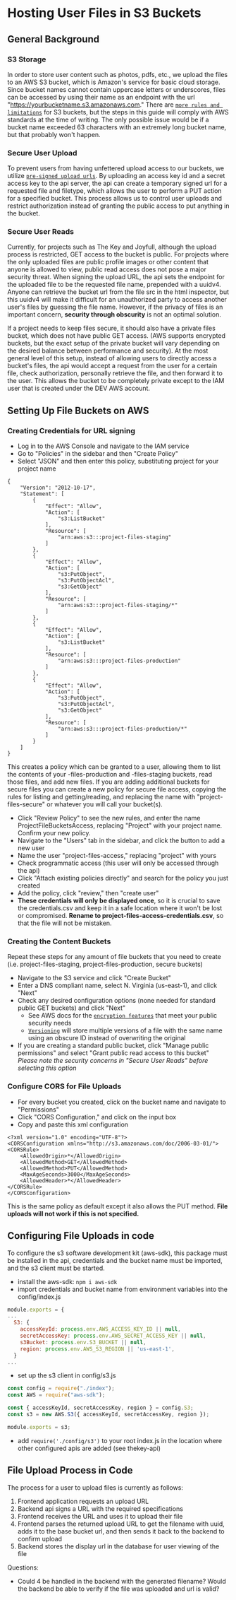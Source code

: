 # Hosting User Files in S3 Buckets

## General Background

### S3 Storage

In order to store user content such as photos, pdfs, etc., we upload the files to an AWS S3 bucket, which is Amazon's service for basic cloud storage. Since bucket names cannot contain uppercase letters or underscores, files can be accessed by using their name as an endpoint with the url "https://yourbucketname.s3.amazonaws.com." There are [`more rules and limitations`](https://docs.aws.amazon.com/AmazonS3/latest/dev/BucketRestrictions.html) for S3 buckets, but the steps in this guide will comply with AWS standards at the time of writing. The only possible issue would be if a bucket name exceeded 63 characters with an extremely long bucket name, but that probably won't happen.

### Secure User Upload

To prevent users from having unfettered upload access to our buckets, we utilize [`pre-signed upload urls`](https://docs.aws.amazon.com/AmazonS3/latest/dev/PresignedUrlUploadObject.html). By uploading an access key id and a secret access key to the api server, the api can create a temporary signed url for a requested file and filetype, which allows the user to perform a PUT action for a specified bucket. This process allows us to control user uploads and restrict authorization instead of granting the public access to put anything in the bucket.

### Secure User Reads

Currently, for projects such as The Key and Joyfull, although the upload process is restricted, GET access to the bucket is public. For projects where the only uploaded files are public profile images or other content that anyone is allowed to view, public read access does not pose a major security threat. When signing the upload URL, the api sets the endpoint for the uploaded file to be the requested file name, prepended with a uuidv4. Anyone can retrieve the bucket url from the file src in the html inspector, but this uuidv4 will make it difficult for an unauthorized party to access another user's files by guessing the file name. However, if the privacy of files is an important concern, **security through obscurity** is not an optimal solution.

If a project needs to keep files secure, it should also have a private files bucket, which does not have public GET access. (AWS supports encrypted buckets, but the exact setup of the private bucket will vary depending on the desired balance between performance and security). At the most general level of this setup, instead of allowing users to directly access a bucket's files, the api would accept a request from the user for a certain file, check authorization, personally retrieve the file, and then forward it to the user. This allows the bucket to be completely private except to the IAM user that is created under the DEV AWS account.

## Setting Up File Buckets on AWS

### Creating Credentials for URL signing

- Log in to the AWS Console and navigate to the IAM service
- Go to "Policies" in the sidebar and then "Create Policy"
- Select "JSON" and then enter this policy, substituting project for your project name

```
{
    "Version": "2012-10-17",
    "Statement": [
        {
            "Effect": "Allow",
            "Action": [
                "s3:ListBucket"
            ],
            "Resource": [
                "arn:aws:s3:::project-files-staging"
            ]
        },
        {
            "Effect": "Allow",
            "Action": [
                "s3:PutObject",
                "s3:PutObjectAcl",
                "s3:GetObject"
            ],
            "Resource": [
                "arn:aws:s3:::project-files-staging/*"
            ]
        },
        {
            "Effect": "Allow",
            "Action": [
                "s3:ListBucket"
            ],
            "Resource": [
                "arn:aws:s3:::project-files-production"
            ]
        },
        {
            "Effect": "Allow",
            "Action": [
                "s3:PutObject",
                "s3:PutObjectAcl",
                "s3:GetObject"
            ],
            "Resource": [
                "arn:aws:s3:::project-files-production/*"
            ]
        }
    ]
}
```

This creates a policy which can be granted to a user, allowing them to list the contents of your -files-production and -files-staging buckets, read those files, and add new files. If you are adding additional buckets for secure files you can create a new policy for secure file access, copying the rules for listing and getting/reading, and replacing the name with "project-files-secure" or whatever you will call your bucket(s).

- Click "Review Policy" to see the new rules, and enter the name ProjectFileBucketsAccess, replacing "Project" with your project name. Confirm your new policy.
- Navigate to the "Users" tab in the sidebar, and click the button to add a new user
- Name the user "project-files-access," replacing "project" with yours
- Check programmatic access (this user will only be accessed through the api)
- Click "Attach existing policies directly" and search for the policy you just created
- Add the policy, click "review," then "create user"
- **These credentials will only be displayed once**, so it is crucial to save the credentials.csv and keep it in a safe location where it won't be lost or compromised. **Rename to project-files-access-credentials.csv**, so that the file will not be mistaken.

### Creating the Content Buckets

Repeat these steps for any amount of file buckets that you need to create (i.e. project-files-staging, project-files-production, secure buckets)

- Navigate to the S3 service and click "Create Bucket"
- Enter a DNS compliant name, select N. Virginia (us-east-1), and click "Next"
- Check any desired configuration options (none needed for standard public GET buckets) and click "Next"
  - See AWS docs for the [`encryption features`](https://docs.aws.amazon.com/AmazonS3/latest/dev/UsingEncryption.html) that meet your public security needs
  - [`Versioning`](https://docs.aws.amazon.com/AmazonS3/latest/dev/Versioning.html) will store multiple versions of a file with the same name using an obscure ID instead of overwriting the original
- If you are creating a standard public bucket, click "Manage public permissions" and select "Grant public read access to this bucket" _Please note the security concerns in "Secure User Reads" before selecting this option_

### Configure CORS for File Uploads

- For every bucket you created, click on the bucket name and navigate to "Permissions"
- Click "CORS Configuration," and click on the input box
- Copy and paste this xml configuration

```
<?xml version="1.0" encoding="UTF-8"?>
<CORSConfiguration xmlns="http://s3.amazonaws.com/doc/2006-03-01/">
<CORSRule>
    <AllowedOrigin>*</AllowedOrigin>
    <AllowedMethod>GET</AllowedMethod>
    <AllowedMethod>PUT</AllowedMethod>
    <MaxAgeSeconds>3000</MaxAgeSeconds>
    <AllowedHeader>*</AllowedHeader>
</CORSRule>
</CORSConfiguration>
```

This is the same policy as default except it also allows the PUT method. **File uploads will not work if this is not specified.**

## Configuring File Uploads in code

To configure the s3 software development kit (aws-sdk), this package must be installed in the api, credentials and the bucket name must be imported, and the s3 client must be started.

- install the aws-sdk: `npm i aws-sdk`
- import credentials and bucket name from environment variables into the config/index.js

```javascript
module.exports = {
...
  S3: {
    accessKeyId: process.env.AWS_ACCESS_KEY_ID || null,
    secretAccessKey: process.env.AWS_SECRET_ACCESS_KEY || null,
    s3Bucket: process.env.S3_BUCKET || null,
    region: process.env.AWS_S3_REGION || 'us-east-1',
  }
...
```

- set up the s3 client in config/s3.js

```javascript
const config = require("./index");
const AWS = require("aws-sdk");

const { accessKeyId, secretAccessKey, region } = config.S3;
const s3 = new AWS.S3({ accessKeyId, secretAccessKey, region });

module.exports = s3;
```

- add `require('./config/s3')` to your root index.js in the location where other configured apis are added (see thekey-api)

## File Upload Process in Code

The process for a user to upload files is currently as follows:

1. Frontend application requests an upload URL
2. Backend api signs a URL with the required specifications
3. Frontend receives the URL and uses it to upload their file
4. Frontend parses the returned upload URL to get the filename with uuid, adds it to the base bucket url, and then sends it back to the backend to confirm upload
5. Backend stores the display url in the database for user viewing of the file

Questions:

- Could 4 be handled in the backend with the generated filename? Would the backend be able to verify if the file was uploaded and url is valid?
